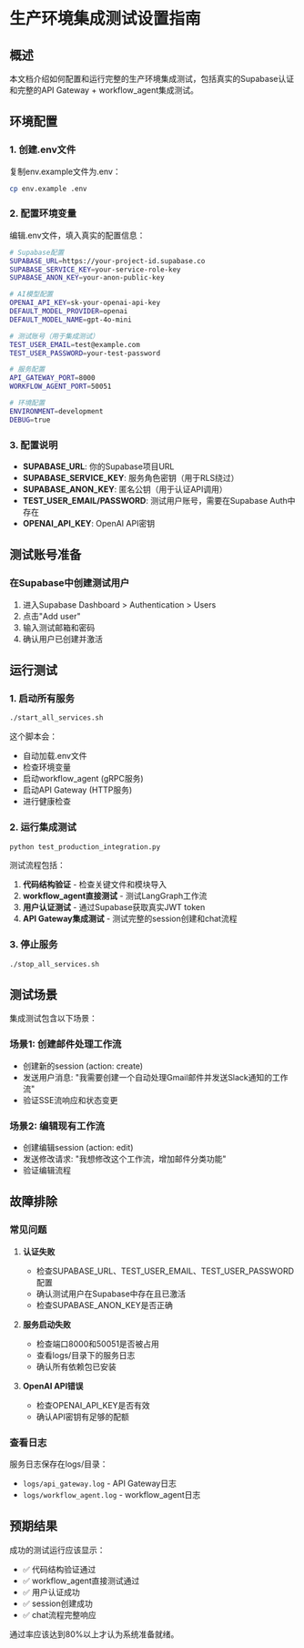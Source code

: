 # 生产环境集成测试设置指南

## 概述

本文档介绍如何配置和运行完整的生产环境集成测试，包括真实的Supabase认证和完整的API Gateway + workflow_agent集成测试。

## 环境配置

### 1. 创建.env文件

复制env.example文件为.env：

```bash
cp env.example .env
```

### 2. 配置环境变量

编辑.env文件，填入真实的配置信息：

```bash
# Supabase配置
SUPABASE_URL=https://your-project-id.supabase.co
SUPABASE_SERVICE_KEY=your-service-role-key
SUPABASE_ANON_KEY=your-anon-public-key

# AI模型配置
OPENAI_API_KEY=sk-your-openai-api-key
DEFAULT_MODEL_PROVIDER=openai
DEFAULT_MODEL_NAME=gpt-4o-mini

# 测试账号（用于集成测试）
TEST_USER_EMAIL=test@example.com
TEST_USER_PASSWORD=your-test-password

# 服务配置
API_GATEWAY_PORT=8000
WORKFLOW_AGENT_PORT=50051

# 环境配置
ENVIRONMENT=development
DEBUG=true
```

### 3. 配置说明

- **SUPABASE_URL**: 你的Supabase项目URL
- **SUPABASE_SERVICE_KEY**: 服务角色密钥（用于RLS绕过）
- **SUPABASE_ANON_KEY**: 匿名公钥（用于认证API调用）
- **TEST_USER_EMAIL/PASSWORD**: 测试用户账号，需要在Supabase Auth中存在
- **OPENAI_API_KEY**: OpenAI API密钥

## 测试账号准备

### 在Supabase中创建测试用户

1. 进入Supabase Dashboard > Authentication > Users
2. 点击"Add user"
3. 输入测试邮箱和密码
4. 确认用户已创建并激活

## 运行测试

### 1. 启动所有服务

```bash
./start_all_services.sh
```

这个脚本会：
- 自动加载.env文件
- 检查环境变量
- 启动workflow_agent (gRPC服务)
- 启动API Gateway (HTTP服务)
- 进行健康检查

### 2. 运行集成测试

```bash
python test_production_integration.py
```

测试流程包括：
1. **代码结构验证** - 检查关键文件和模块导入
2. **workflow_agent直接测试** - 测试LangGraph工作流
3. **用户认证测试** - 通过Supabase获取真实JWT token
4. **API Gateway集成测试** - 测试完整的session创建和chat流程

### 3. 停止服务

```bash
./stop_all_services.sh
```

## 测试场景

集成测试包含以下场景：

### 场景1: 创建邮件处理工作流
- 创建新的session (action: create)
- 发送用户消息: "我需要创建一个自动处理Gmail邮件并发送Slack通知的工作流"
- 验证SSE流响应和状态变更

### 场景2: 编辑现有工作流
- 创建编辑session (action: edit)
- 发送修改请求: "我想修改这个工作流，增加邮件分类功能"
- 验证编辑流程

## 故障排除

### 常见问题

1. **认证失败**
   - 检查SUPABASE_URL、TEST_USER_EMAIL、TEST_USER_PASSWORD配置
   - 确认测试用户在Supabase中存在且已激活
   - 检查SUPABASE_ANON_KEY是否正确

2. **服务启动失败**
   - 检查端口8000和50051是否被占用
   - 查看logs/目录下的服务日志
   - 确认所有依赖包已安装

3. **OpenAI API错误**
   - 检查OPENAI_API_KEY是否有效
   - 确认API密钥有足够的配额

### 查看日志

服务日志保存在logs/目录：
- `logs/api_gateway.log` - API Gateway日志
- `logs/workflow_agent.log` - workflow_agent日志

## 预期结果

成功的测试运行应该显示：
- ✅ 代码结构验证通过
- ✅ workflow_agent直接测试通过
- ✅ 用户认证成功
- ✅ session创建成功
- ✅ chat流程完整响应

通过率应该达到80%以上才认为系统准备就绪。 